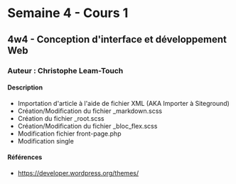 # Semaine 4 - Cours 1
## 4w4 - Conception d'interface et développement Web
### Auteur : Christophe Leam-Touch
#### Description
- Importation d'article à l'aide de fichier XML (AKA Importer à Siteground) 
- Création/Modification du fichier _markdown.scss 
- Création du fichier _root.scss 
- Création/Modification du fichier _bloc_flex.scss 
- Modification fichier front-page.php 
- Modification single 

#### Références
- https://developer.wordpress.org/themes/